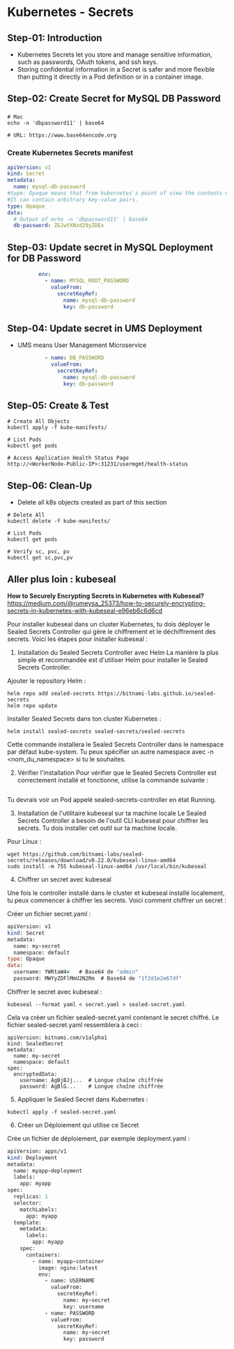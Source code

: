 # Kubernetes - Secrets

## Step-01: Introduction
- Kubernetes Secrets let you store and manage sensitive information, such as passwords, OAuth tokens, and ssh keys. 
- Storing confidential information in a Secret is safer and more flexible than putting it directly in a Pod definition or in a container image. 

## Step-02: Create Secret for MySQL DB Password
### 
```
# Mac
echo -n 'dbpassword11' | base64

# URL: https://www.base64encode.org
```
### Create Kubernetes Secrets manifest
```yml
apiVersion: v1
kind: Secret
metadata:
  name: mysql-db-password
#type: Opaque means that from kubernetes's point of view the contents of this Secret is unstructured.
#It can contain arbitrary key-value pairs. 
type: Opaque
data:
  # Output of echo -n 'dbpassword11' | base64
  db-password: ZGJwYXNzd29yZDEx
```
## Step-03: Update secret in MySQL Deployment for DB Password
```yml
          env:
            - name: MYSQL_ROOT_PASSWORD
              valueFrom:
                secretKeyRef:
                  name: mysql-db-password
                  key: db-password
```

## Step-04: Update secret in UMS Deployment
- UMS means User Management Microservice
```yml
            - name: DB_PASSWORD
              valueFrom:
                secretKeyRef:
                  name: mysql-db-password
                  key: db-password
```

## Step-05: Create & Test
```
# Create All Objects
kubectl apply -f kube-manifests/

# List Pods
kubectl get pods

# Access Application Health Status Page
http://<WorkerNode-Public-IP>:31231/usermgmt/health-status
```

## Step-06: Clean-Up
- Delete all k8s objects created as part of this section
```
# Delete All
kubectl delete -f kube-manifests/

# List Pods
kubectl get pods

# Verify sc, pvc, pv
kubectl get sc,pvc,pv
```

## Aller plus loin : kubeseal

**How to Securely Encrypting Secrets in Kubernetes with Kubeseal?** https://medium.com/@rumeysa_25373/how-to-securely-encrypting-secrets-in-kubernetes-with-kubeseal-e96eb6c6d6cd

Pour installer kubeseal dans un cluster Kubernetes, tu dois déployer le Sealed Secrets Controller qui gère le chiffrement et le déchiffrement des secrets. Voici les étapes pour installer kubeseal :

1. Installation du Sealed Secrets Controller avec Helm
La manière la plus simple et recommandée est d'utiliser Helm pour installer le Sealed Secrets Controller.

Ajouter le repository Helm :

```
helm repo add sealed-secrets https://bitnami-labs.github.io/sealed-secrets
helm repo update
```

Installer Sealed Secrets dans ton cluster Kubernetes :

```
helm install sealed-secrets sealed-secrets/sealed-secrets
```

Cette commande installera le Sealed Secrets Controller dans le namespace par défaut kube-system. Tu peux spécifier un autre namespace avec -n <nom_du_namespace> si tu le souhaites.

2. Vérifier l'installation
Pour vérifier que le Sealed Secrets Controller est correctement installé et fonctionne, utilise la commande suivante :

```kubectl get pods -n kube-system | grep sealed-secrets
```

Tu devrais voir un Pod appelé sealed-secrets-controller en état Running.

3. Installation de l'utilitaire kubeseal sur ta machine locale
Le Sealed Secrets Controller a besoin de l'outil CLI kubeseal pour chiffrer les secrets. Tu dois installer cet outil sur ta machine locale.

Pour Linux :

```
wget https://github.com/bitnami-labs/sealed-secrets/releases/download/v0.22.0/kubeseal-linux-amd64
sudo install -m 755 kubeseal-linux-amd64 /usr/local/bin/kubeseal
```


4. Chiffrer un secret avec kubeseal

Une fois le controller installé dans le cluster et kubeseal installé localement, tu peux commencer à chiffrer les secrets. Voici comment chiffrer un secret :

Créer un fichier secret.yaml :

```f
apiVersion: v1
kind: Secret
metadata:
  name: my-secret
  namespace: default
type: Opaque
data:
  username: YWRtaW4=   # Base64 de "admin"
  password: MWYyZDFlMmU2N2Rm  # Base64 de "1f2d1e2e67df"
```

Chiffrer le secret avec kubeseal :

```
kubeseal --format yaml < secret.yaml > sealed-secret.yaml
```

Cela va créer un fichier sealed-secret.yaml contenant le secret chiffré. Le fichier sealed-secret.yaml ressemblera à ceci :

```
apiVersion: bitnami.com/v1alpha1
kind: SealedSecret
metadata:
  name: my-secret
  namespace: default
spec:
  encryptedData:
    username: AgBjBJj...  # Longue chaîne chiffrée
    password: AgBlG...    # Longue chaîne chiffrée
```

5. Appliquer le Sealed Secret dans Kubernetes :

```
kubectl apply -f sealed-secret.yaml
```
6. Créer un Déploiement qui utilise ce Secret

Crée un fichier de déploiement, par exemple deployment.yaml :

```f
apiVersion: apps/v1
kind: Deployment
metadata:
  name: myapp-deployment
  labels:
    app: myapp
spec:
  replicas: 1
  selector:
    matchLabels:
      app: myapp
  template:
    metadata:
      labels:
        app: myapp
    spec:
      containers:
        - name: myapp-container
          image: nginx:latest
          env:
            - name: USERNAME
              valueFrom:
                secretKeyRef:
                  name: my-secret
                  key: username
            - name: PASSWORD
              valueFrom:
                secretKeyRef:
                  name: my-secret
                  key: password
```